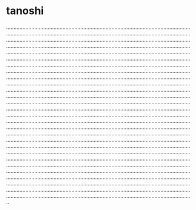 # tanoshi
..................................................................................................................................................................................................................................................................................................................................................................................................................................................................................................................................................................................................................................................................................................................................................................................................................................................................................................................................................................................................................................................................................................................................................................................................................................................................................................................................................................................................................................................................................................................................................................................................................................................................................................................................................................................................................................................................................................................................................................................................................................................................................................................................................................................................................................................................................................................................................................................................................................................................................................................................................................................................................................................................................................................................................................................................................................................................................................................................................................................................................................................................................................................................................................................................................................................................................................................................................................................................................................................................................................................................................................................................................